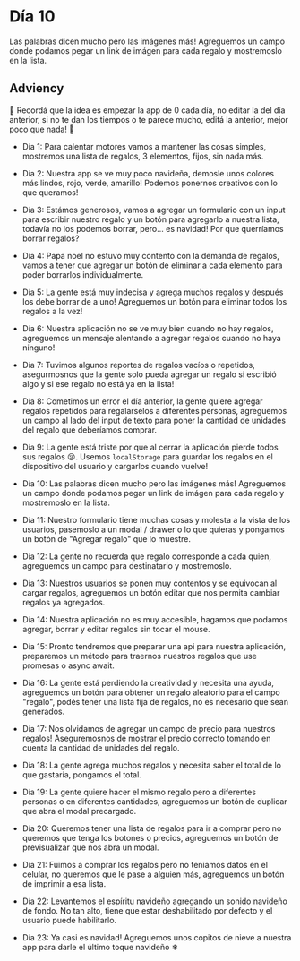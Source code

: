 # Día 10

Las palabras dicen mucho pero las imágenes más! Agreguemos un campo donde podamos pegar un link de imágen para cada regalo y mostremoslo en la lista.

## Adviency

🔔 Recordá que la idea es empezar la app de 0 cada día, no editar la del día anterior, si no te dan los tiempos o te parece mucho, editá la anterior, mejor poco que nada! 🔔

- Día 1: Para calentar motores vamos a mantener las cosas simples, mostremos una lista de regalos, 3 elementos, fijos, sin nada más.

- Día 2: Nuestra app se ve muy poco navideña, demosle unos colores más lindos, rojo, verde, amarillo! Podemos ponernos creativos con lo que queramos!

- Día 3: Estámos generosos, vamos a agregar un formulario con un input para escribir nuestro regalo y un botón para agregarlo a nuestra lista, todavía no los podemos borrar, pero... es navidad! Por que querríamos borrar regalos?

- Día 4: Papa noel no estuvo muy contento con la demanda de regalos, vamos a tener que agregar un botón de eliminar a cada elemento para poder borrarlos individualmente.

- Día 5: La gente está muy indecisa y agrega muchos regalos y después los debe borrar de a uno! Agreguemos un botón para eliminar todos los regalos a la vez!

- Día 6: Nuestra aplicación no se ve muy bien cuando no hay regalos, agreguemos un mensaje alentando a agregar regalos cuando no haya ninguno!

- Día 7: Tuvimos algunos reportes de regalos vacíos o repetidos, asegurmosnos que la gente solo pueda agregar un regalo si escribió algo y si ese regalo no está ya en la lista!

- Día 8: Cometimos un error el día anterior, la gente quiere agregar regalos repetidos para regalarselos a diferentes personas, agreguemos un campo al lado del input de texto para poner la cantidad de unidades del regalo que deberíamos comprar.

- Día 9: La gente está triste por que al cerrar la aplicación pierde todos sus regalos 😢. Usemos `localStorage` para guardar los regalos en el dispositivo del usuario y cargarlos cuando vuelve!

- Día 10: Las palabras dicen mucho pero las imágenes más! Agreguemos un campo donde podamos pegar un link de imágen para cada regalo y mostremoslo en la lista.

- Día 11: Nuestro formulario tiene muchas cosas y molesta a la vista de los usuarios, pasemoslo a un modal / drawer o lo que quieras y pongamos un botón de "Agregar regalo" que lo muestre.

- Día 12: La gente no recuerda que regalo corresponde a cada quien, agreguemos un campo para destinatario y mostremoslo.

- Día 13: Nuestros usuarios se ponen muy contentos y se equivocan al cargar regalos, agreguemos un botón editar que nos permita cambiar regalos ya agregados.

- Día 14: Nuestra aplicación no es muy accesible, hagamos que podamos agregar, borrar y editar regalos sin tocar el mouse.

- Día 15: Pronto tendremos que preparar una api para nuestra aplicación, preparemos un método para traernos nuestros regalos que use promesas o async await.

- Día 16: La gente está perdiendo la creatividad y necesita una ayuda, agreguemos un botón para obtener un regalo aleatorio para el campo "regalo", podés tener una lista fija de regalos, no es necesario que sean generados.

- Día 17: Nos olvidamos de agregar un campo de precio para nuestros regalos! Aseguremosnos de mostrar el precio correcto tomando en cuenta la cantidad de unidades del regalo.

- Día 18: La gente agrega muchos regalos y necesita saber el total de lo que gastaría, pongamos el total.

- Día 19: La gente quiere hacer el mismo regalo pero a diferentes personas o en diferentes cantidades, agreguemos un botón de duplicar que abra el modal precargado.

- Día 20: Queremos tener una lista de regalos para ir a comprar pero no queremos que tenga los botones o precios, agreguemos un botón de previsualizar que nos abra un modal.

- Día 21: Fuimos a comprar los regalos pero no teniamos datos en el celular, no queremos que le pase a alguien más, agreguemos un botón de imprimir a esa lista.

- Día 22: Levantemos el espíritu navideño agregando un sonido navideño de fondo. No tan alto, tiene que estar deshabilitado por defecto y el usuario puede habilitarlo.

- Día 23: Ya casi es navidad! Agreguemos unos copitos de nieve a nuestra app para darle el último toque navideño ❄
